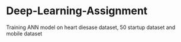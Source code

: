# Deep-Learning-Assignment
Training ANN model on heart diesase dataset, 50 startup dataset and mobile dataset
